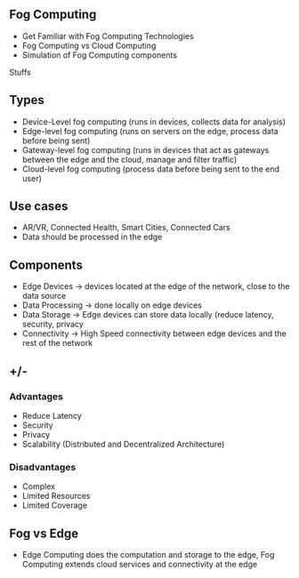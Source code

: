 ## Fog Computing

- Get Familiar with Fog Computing Technologies
- Fog Computing vs Cloud Computing
- Simulation of Fog Computing components

Stuffs

## Types 
- Device-Level fog computing (runs in devices, collects data for analysis)
- Edge-level fog computing (runs on servers on the edge, process data before being sent)
- Gateway-level fog computing (runs in devices that act as gateways between the edge and the cloud, manage and filter traffic) 
- Cloud-level fog computing (process data before being sent to the end user)

## Use cases
- AR/VR, Connected Health, Smart Cities, Connected Cars
- Data should be processed in the edge

## Components
- Edge Devices → devices located at the edge of the network, close to the data source
- Data Processing → done locally on edge devices
- Data Storage → Edge devices can store data locally (reduce latency, security, privacy
- Connectivity → High Speed connectivity between edge devices and the rest of the network

## +/-
### Advantages
- Reduce Latency 
- Security 
- Privacy
- Scalability (Distributed and Decentralized Architecture)

### Disadvantages
- Complex
- Limited Resources
- Limited Coverage

## Fog vs Edge
-  Edge Computing does the computation and storage to the edge, Fog Computing extends cloud services and connectivity at the edge
